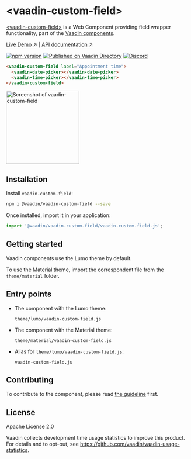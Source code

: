 # &lt;vaadin-custom-field&gt;

[&lt;vaadin-custom-field&gt;](https://vaadin.com/components/vaadin-custom-field) is a Web Component providing field wrapper functionality, part of the [Vaadin components](https://vaadin.com/components).

[Live Demo ↗](https://vaadin.com/components/vaadin-custom-field/html-examples)
|
[API documentation ↗](https://vaadin.com/components/vaadin-custom-field/html-api)

[![npm version](https://badgen.net/npm/v/@vaadin/vaadin-custom-field)](https://www.npmjs.com/package/@vaadin/vaadin-custom-field)
[![Published on Vaadin Directory](https://img.shields.io/badge/Vaadin%20Directory-published-00b4f0.svg)](https://vaadin.com/directory/component/vaadinvaadin-custom-field)
[![Discord](https://img.shields.io/discord/732335336448852018?label=discord)](https://discord.gg/PHmkCKC)

```html
<vaadin-custom-field label="Appointment time">
  <vaadin-date-picker></vaadin-date-picker>
  <vaadin-time-picker></vaadin-time-picker>
</vaadin-custom-field>
```

[<img src="https://raw.githubusercontent.com/vaadin/vaadin-custom-field/master/screenshot.png" width="200" alt="Screenshot of vaadin-custom-field">](https://vaadin.com/components/vaadin-custom-field)

## Installation

Install `vaadin-custom-field`:

```sh
npm i @vaadin/vaadin-custom-field --save
```

Once installed, import it in your application:

```js
import '@vaadin/vaadin-custom-field/vaadin-custom-field.js';
```

## Getting started

Vaadin components use the Lumo theme by default.

To use the Material theme, import the correspondent file from the `theme/material` folder.

## Entry points

- The component with the Lumo theme:

  `theme/lumo/vaadin-custom-field.js`

- The component with the Material theme:

  `theme/material/vaadin-custom-field.js`

- Alias for `theme/lumo/vaadin-custom-field.js`:

  `vaadin-custom-field.js`

## Contributing

  To contribute to the component, please read [the guideline](https://github.com/vaadin/vaadin-core/blob/master/CONTRIBUTING.md) first.

## License

Apache License 2.0

Vaadin collects development time usage statistics to improve this product. For details and to opt-out, see https://github.com/vaadin/vaadin-usage-statistics.
